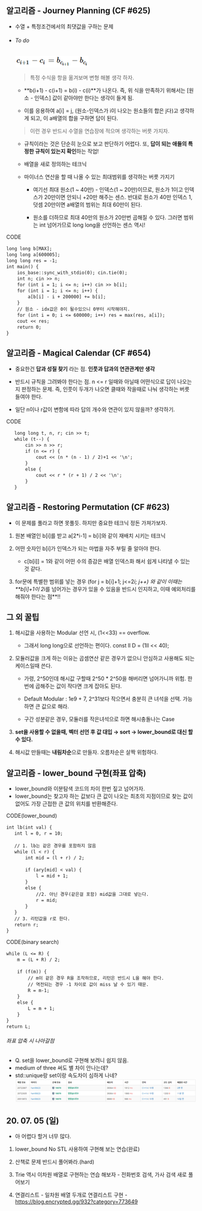 ## 알고리즘 - Journey Planning (CF #625)

 - 수열 + 특정조건에서의 최댓값을 구하는 문제

 - ###### To do

    ![Alt text](./img/img_200705.png)

    > 특정 수식을 항을 옮겨보며 변형 해볼 생각 하자.

    - **b(i+1) - c(i+1) = b(i) - c(i)**가 나온다. 즉, 위 식을 만족하기 위해서는 [원소 - 인덱스] 값이 같아야만 한다는 생각이 들게 됨.

    - 이를 응용하여 a[i] = j, (원소-인덱스가 i이 나오는 원소들의 합은 j다)고 생각하게 되고, 이 a배열의 합을 구하면 답이 된다.

    > 이런 경우 반드시 수열을 연습장에 적으며 생각하는 버릇 가지자.

    - 규칙이라는 것은 단순히 눈으로 보고 판단하기 어렵다. 또, **답이 되는 애들의 특정한 규칙이 있는지 확인**하는 작업!

    + 배열을 새로 정의하는 테크닉

    + 마이너스 연산을 할 때 나올 수 있는 최대범위를 생각하는 버릇 가지기

      - 여기선 최대 원소(1 ~ 40만) - 인덱스(1 ~ 20만)이므로, 원소가 1이고 인덱스가 20만이면 안되니 +20만 해주는 센스. 반대로 원소가 40만 인덱스 1, 덧셈 20만이면 a배열의 범위는 최대 60만이 된다.

      - 원소를 더하므로 최대 40만의 원소가 20만번 곱해질 수 있다. 그러면 범위는 int 넘어가므로 long long을 선언하는 센스 역시!

CODE
```
long long b[MAX];
long long a[600005];
long long res = -1;
int main() {
	ios_base::sync_with_stdio(0); cin.tie(0);
	int n; cin >> n;
	for (int i = 1; i <= n; i++) cin >> b[i];
	for (int i = 1; i <= n; i++) {
		a[b[i] - i + 200000] += b[i];
	}
	// 원소 - idx값은 0이 될수있으니 0부터 시작해야지.
	for (int i = 0; i <= 600000; i++) res = max(res, a[i]);
	cout << res;
	return 0;
}
```

## 알고리즘 - Magical Calendar (CF #654)

 - 중요한건 **답과 성질 찾기** 라는 점. **인풋과 답과의 연관관계만 생각**

 - 반드시 규칙을 그려봐야 한다는 점. n <= r 일때와 아닐때 어떤식으로 답이 나오는지 판정하는 문제. 즉, 인풋이 두개가 나오면 클때와 작을때로 나눠 생각하는 버릇 들여야 한다.

 - 일단 n이나 r값이 변함에 따라 답의 개수와 연관이 있지 않을까? 생각하기.

 CODE
 ```
 	long long t, n, r; cin >> t;
	while (t--) {
		cin >> n >> r;
		if (n <= r) {
			cout << (n * (n - 1) / 2)+1 << '\n';
		}
		else {
			cout << r * (r + 1) / 2 << '\n';
		}
	}
```

## 알고리즘 - Restoring Permutation (CF #623)

 - 이 문제를 풀라고 하면 못풀듯. 하지만 중요한 테크닉 정돈 가져가보자.

 1. 원본 배열인 b[i]를 받고 a[2*i-1] = b[i]와 같이 재배치 시키는 테크닉

 2. 어떤 숫자인 b[i]가 인덱스가 되는 마법을 자주 부릴 줄 알아야 한다.

    - c[b[i]] = 1와 같이 어떤 수의 증감은 배열 인덱스화 해서 쉽게 나타낼 수 있는 것 같다.

 3. for문에 특별한 범위를 넣는 경우 (for j = b[i]+1; j<=2*i; j++) 와 같이 이때는 **b[i]+1이 2*i를 넘어가는 경우가 있을 수 있음을 반드시 인지하고, 이때 예외처리를 해줘야 한다는 점**!!

## 그 외 꿀팁

 1. 해시값을 사용하는 Modular 선언 시, (1<<33) == overflow.
    - 그래서 long long으로 선언하는 편이다. const ll D = (1ll << 40);
 
 2. 모듈러값을 크게 하는 이유는 곱셈연산 같은 경우가 없으니 안심하고 사용해도 되는 케이스일때 쓴다.

	- 가령, 2^50인데 해시값 구할때 2^50 * 2^50을 해버리면 넘어가니까 위험. 한번에 곱해주는 값이 작다면 크게 잡아도 된다.

	- Default Modular : 1e9 + 7, 2^31보다 작으면서 충분히 큰 녀석을 선택. 가능하면 큰 값으로 해라.

	- 구간 성분같은 경우, 모듈러를 작은녀석으로 하면 해시충돌나는 Case

 3. **set을 사용할 수 없을때, 벡터 선언 후 값 대입 → sort → lower_bound로 대신 할 수 있다.**

 4. 해시값 만들때는 **내림차순**으로 만들자. 오름차순은 살짝 위험하다.

## 알고리즘 - lower_bound 구현(좌표 압축)

 - lower_bound와 이분탐색 코드의 차이 한번 짚고 넘어가자.
 - lower_bound는 찾고자 하는 값보다 큰 값이 나오는 최초의 지점이므로 찾는 값이 없어도 가장 근접한 큰 값의 위치를 반환해준다.

 CODE(lower_bound)
 ```
 int lb(int val) {
	int l = 0, r = 10;

	// 1. lb는 같은 경우를 포함하지 않음
	while (l < r) {
		int mid = (l + r) / 2;
		
		if (ary[mid] < val) {
			l = mid + 1;
		}
		else {
			//2. 아닌 경우(같은걸 포함) mid값을 그대로 넣는다.
			r = mid;
		}
	}
	// 3. 리턴값을 r로 한다.
	return r;
}
```

CODE(binary search)
```
while (L <= R) {
	m = (L + R) / 2;
    
	if (f(m)) {
        // m이 같은 경우 R을 조작하므로, 리턴은 반드시 L을 해야 한다.
        // 역전되는 경우 -1 차이로 값이 miss 날 수 있기 때문.
		R = m-1;
	}
	else {
		L = m + 1;
	}
}
return L;
```

###### 좌표 압축 시 나아갈점

 - Q. set을 lower_bound로 구현해 보려니 쉽지 않음.
 - medium of three 써도 별 차이 안나는데?
 - std::unique랑 set이랑 속도차이 심하게 나네?
 ![Alt text](./img/img_2007052.png)


## 20. 07. 05 (일)

  - 아 어렵다 할거 너무 많다.

  1. lower_bound No STL 사용하여 구현해 보는 연습(완료)

  2. 산책로 문제 반드시 풀어봐라.(hard)

  3. Trie 역시 이차원 배열로 구현하는 연습 해보자
	- 전화번호 검색, 가사 검색 새로 풀어보기

  4. 연결리스트
    - 일차원 배열 두개로 연결리스트 구현
	- https://blog.encrypted.gg/932?category=773649

  

    